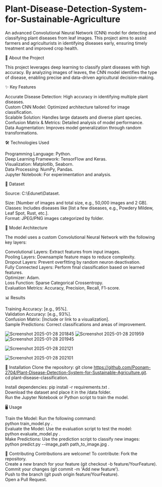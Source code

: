 # Plant-Disease-Detection-System-for-Sustainable-Agriculture

An advanced Convolutional Neural Network (CNN) model for detecting and classifying plant diseases from leaf images. This project aims to assist farmers and agriculturists in identifying diseases early, ensuring timely treatment and improved crop health.

🌟 About the Project

This project leverages deep learning to classify plant diseases with high accuracy. By analyzing images of leaves, the CNN model identifies the type of disease, enabling precise and data-driven agricultural decision-making.

✨ Key Features

Accurate Disease Detection: High accuracy in identifying multiple plant diseases.   
Custom CNN Model: Optimized architecture tailored for image classification.   
Scalable Solution: Handles large datasets and diverse plant species.   
Confusion Matrix & Metrics: Detailed analysis of model performance.   
Data Augmentation: Improves model generalization through random transformations.    

🛠️ Technologies Used

Programming Language: Python.   
Deep Learning Framework: TensorFlow and Keras.     
Visualization: Matplotlib, Seaborn.   
Data Processing: NumPy, Pandas.  
Jupyter Notebook: For experimentation and analysis.    

📂 Dataset

Source: C:\Edunet\Dataset.   

Size: [Number of images and total size, e.g., 50,000 images and 2 GB].    
Classes: Includes diseases like [list a few diseases, e.g., Powdery Mildew, Leaf Spot, Rust, etc.].   
Format: JPEG/PNG images categorized by folder. 

🧠 Model Architecture

The model uses a custom Convolutional Neural Network with the following key layers:

Convolutional Layers: Extract features from input images.  
Pooling Layers: Downsample feature maps to reduce complexity.  
Dropout Layers: Prevent overfitting by random neuron deactivation.  
Fully Connected Layers: Perform final classification based on learned features.  
Optimizer: Adam.    
Loss Function: Sparse Categorical Crossentropy.  
Evaluation Metrics: Accuracy, Precision, Recall, F1-score.   

📊 Results

Training Accuracy: [e.g., 95%].  
Validation Accuracy: [e.g., 93%].  
Confusion Matrix: [Include or link to a visualization].   
Sample Predictions: Correct classifications and areas of improvement.   

![Screenshot 2025-01-28 201845](https://github.com/user-attachments/assets/39a90120-fceb-430f-a179-e7b66fcafaab)
![Screenshot 2025-01-28 201959](https://github.com/user-attachments/assets/1faa4d2a-9b85-4c86-afd3-9234534aaefb)
![Screenshot 2025-01-28 201945](https://github.com/user-attachments/assets/94de9d00-ac47-4caa-9ba0-0b2e8961290a)

![Screenshot 2025-01-28 202121](https://github.com/user-attachments/assets/b2b29da8-d817-400a-91dc-f1297f5e8bfd)

![Screenshot 2025-01-28 202101](https://github.com/user-attachments/assets/1036896a-d144-4c3c-a79b-1ebb1f9f705c)



🚀 Installation
Clone the repository:
git clone https://github.com/Poonam-2704/Plant-Disease-Detection-System-for-Sustainable-Agriculture.git.  
cd plant-disease-classification.  

Install dependencies:
pip install -r requirements.txt .  
Download the dataset and place it in the /data folder.  
Run the Jupyter Notebook or Python script to train the model.   

🖥️ Usage  

Train the Model: Run the following command:  
python train_model.py .   
Evaluate the Model: Use the evaluation script to test the model:  
python evaluate_model.py .  
Make Predictions: Use the prediction script to classify new images:  
python predict.py --image_path path_to_image.jpg .  

🤝 Contributing
Contributions are welcome! To contribute:
Fork the repository.   
Create a new branch for your feature (git checkout -b feature/YourFeature).  
Commit your changes (git commit -m 'Add new feature').  
Push to the branch (git push origin feature/YourFeature).  
Open a Pull Request.  
